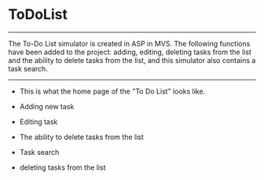 # ToDoList

----
The To-Do List simulator is created in ASP in MVS. The following functions have been added to the project: adding, editing, deleting tasks from the list and the ability to delete tasks from the list, and this simulator also contains a task search.

---
- This is what the home page of the "To Do List" looks like.




- Adding new task




- Editing task




- The ability to delete tasks from the list




- Task search



 
- deleting tasks from the list











